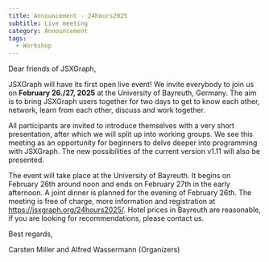 ```yaml
---
title: Announcement - 24hours2025
subtitle: Live meeting
category: Announcement
tags:
  - Workshop
---
```


Dear friends of JSXGraph,

JSXGraph will have its first open live event! We invite everybody to join us on __February 26./27, 2025__ at the University of Bayreuth, Germany. The aim is to bring JSXGraph users together for two days to get to know each other, network, learn from each other, discuss and work together. 

All participants are invited to introduce themselves with a very short presentation, after which we will split up into working groups. We see this meeting as an opportunity for beginners to delve deeper into programming with JSXGraph. The new possibilities of the current version v1.11 will also be presented. 

The event will take place at the University of Bayreuth. It begins on February 26th around noon and ends on February 27th in the early afternoon. A joint dinner is planned for the evening of February 26th. The meeting is free of charge, more information and registration at <https://jsxgraph.org/24hours2025/>. Hotel prices in Bayreuth are reasonable, if you are looking for recommendations, please contact us.

Best regards, 

Carsten Miller and Alfred Wassermann (Organizers)
 